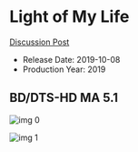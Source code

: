 # Light of My Life

[Discussion Post](https://www.avsforum.com/threads/bass-eq-for-filtered-movies.2995212/post-58759844)

* Release Date: 2019-10-08
* Production Year: 2019

## BD/DTS-HD MA 5.1

![img 0](https://i.imgur.com/tAnMjiB.jpg)

![img 1](https://i.imgur.com/UtytoH3.png)

